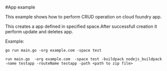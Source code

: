 #App example

This example shows how to perform CRUD operation on cloud foundry app.

This creates a app defined in specified space.After successfull creation it perform update and deletes app.

Example: 

```
go run main.go -org example.com -space test

run main.go  -org example.com  -space test -buildpack nodejs_buildpack -name testapp -routeName testapp -path <path to zip file>

```




